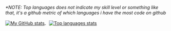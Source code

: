 <i>*NOTE: Top languages does not indicate my skill level or something like that, it's a github metric of which languages i have the most code on github</i>

<div>
  <a href="https://github.com/qwerty541">
    <img align="center" alt="My GitHub stats" src="https://github-readme-stats.qwerty541.vercel.app/api?username=qwerty541&show_icons=true&include_all_commits=true&count_private=true&cache_seconds=1800&icon_color=2d77dc&title_color=2d77dc&text_color=ffffff&bg_color=0d1117" />
  </a>
  <a href="https://github.com/qwerty541">
    <img align="center" style="margin-left: 10px;" alt="Top languages stats" src="https://github-readme-stats.anuraghazra1.vercel.app/api/top-langs/?username=qwerty541&layout=compact&icon_color=2d77dc&title_color=2d77dc&text_color=ffffff&bg_color=0d1117" />
  </a>
</div>
